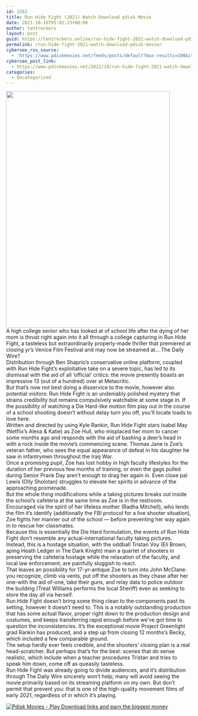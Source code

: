 ```yaml
---
id: 2262
title: Run Hide Fight (2021) Watch Download pdisk Movie
date: 2021-10-16T05:02:23+00:00
author: tentrockers
layout: post
guid: https://tentrockers.online/run-hide-fight-2021-watch-download-pdisk-movie/
permalink: /run-hide-fight-2021-watch-download-pdisk-movie/
cyberseo_rss_source:
  - 'https://www.pdiskmovies.net/feeds/posts/default?max-results=100&start-index=1'
cyberseo_post_link:
  - https://www.pdiskmovies.net/2021/10/run-hide-fight-2021-watch-download.html
categories:
  - Uncategorized
---
```

<div class="separator">
  <a href="https://blogger.googleusercontent.com/img/a/AVvXsEiye8jFJPKK8sBxlL1SojhSP61UmSbgW5iJaNloGser43He8SCzq109cMwC1_cNsBRniqpQFnV_kPTtmtojtyiwtN0CYH12W6aQogyihdQhlozTEFPbFNFoElXhZpskiojAypXPy7qfWLp399KDjr8g5g2DMXUqd7KpM3wVzr1uFji3HaGsXaY2Zesd=s2048" imageanchor="1"><img loading="lazy" border="0" data-original-height="2048" data-original-width="1419" height="640" src="https://blogger.googleusercontent.com/img/a/AVvXsEiye8jFJPKK8sBxlL1SojhSP61UmSbgW5iJaNloGser43He8SCzq109cMwC1_cNsBRniqpQFnV_kPTtmtojtyiwtN0CYH12W6aQogyihdQhlozTEFPbFNFoElXhZpskiojAypXPy7qfWLp399KDjr8g5g2DMXUqd7KpM3wVzr1uFji3HaGsXaY2Zesd=w444-h640" width="444" /></a>
</div>



<div>
  <div>
    <span>A high college senior who has looked at of school life after the dying of her mom is thrust right again into it all through a college capturing in Run Hide Fight, a tasteless but extraordinarily properly-made thriller that premiered at closing yr’s Venice Film Festival and may now be streamed at… The Daily Wire?</span>
  </div>
  
  <div>
    <span>Distribution through Ben Shaprio’s conservative online platform, coupled with Run Hide Fight’s exploitative take on a severe topic, has led to its dismissal with the aid of all ‘official’ critics: the movie presently boasts an impressive 13 (out of a hundred) over at Metacritic.&nbsp;</span>
  </div>
  
  <div>
    <span>But that’s now not best doing a disservice to the movie, however also potential visitors: Run Hide Fight is an undeniably polished mystery that strains credibility but remains compulsively watchable at some stage in. If the possibility of watching a Die Hard-like motion film play out in the course of a school shooting doesn’t without delay turn you off, you’ll locate loads to love here.</span>
  </div>
  
  <div>
    <span>Written and directed by using Kyle Rankin, Run Hide Fight stars Isabel May (Netflix’s Alexa & Katie) as Zoe Hull, who misplaced her mom to cancer some months ago and responds with the aid of bashing a deer’s head in with a rock inside the movie’s commencing scene. Thomas Jane is Zoe’s veteran father, who sees the equal appearance of defeat in his daughter he saw in infantrymen throughout the Iraq War.&nbsp;</span>
  </div>
  
  <div>
    <span>Once a promising pupil, Zoe has lost hobby in high faculty lifestyles for the duration of her previous few months of training, or even the gags pulled during Senior Prank Day aren’t enough to drag her again in. Even close pal Lewis (Olly Sholotan) struggles to elevate her spirits in advance of the approaching promenade.&nbsp;</span>
  </div>
  
  <div>
    <span>But the whole thing modifications while a taking pictures breaks out inside the school’s cafeteria at the same time as Zoe is in the restroom. Encouraged via the spirit of her lifeless mother (Radha Mitchell), who lends the film it’s identify (additionally the FBI protocol for a live shooter situation), Zoe fights her manner out of the school &#8212; before preventing her way again in to rescue her classmates.</span>
  </div>
  
  <div>
    <span>Because this is essentially the Die Hard formulation, the events of Run Hide Fight don’t resemble any actual-international faculty taking pictures. Instead, this is a hostage situation, with the oddball Tristan Voy (Eli Brown, aping Heath Ledger in The Dark Knight) main a quartet of shooters in preserving the cafeteria hostage while the relaxation of the faculty, and local law enforcement, are painfully sluggish to react.&nbsp;</span>
  </div>
  
  <div>
    <span>That leaves an possibility for 17-yr-antique Zoe to turn into John McClane: you recognize, climb via vents, put off the shooters as they chase after her one-with the aid of-one, take their guns, and relay data to police outdoor the building (Treat Williams performs the local Sheriff) even as seeking to store the day all via herself.</span>
  </div>
  
  <div>
    <span>Run Hide Fight doesn’t bring some thing clean to the components past its setting, however it doesn’t need to. This is a notably outstanding production that has some actual flavor, proper right down to the production design and costumes, and keeps transferring rapid enough before we&#8217;ve got time to question the inconsistencies. It’s the exceptional movie Project Greenlight grad Rankin has produced, and a step up from closing 12 months’s Becky, which included a few comparable ground.&nbsp;</span>
  </div>
  
  <div>
    <span>The setup hardly ever feels credible, and the shooters’ closing plan is a real head-scratcher. But perhaps that’s for the best: scenes that do sense realistic, which include when a teacher procedures Tristan and tries to speak him down, come off as queasily tasteless.</span>
  </div>
  
  <div>
    <span>Run Hide Fight was already going to divide audiences, and it’s distribution through The Daily Wire sincerely won’t help; many will avoid seeing the movie primarily based on its streaming platform on my own. But don’t permit that prevent you: that is one of the high-quality movement films of early 2021, regardless of in which it’s playing.</span>
  </div>
</div>

[![](https://1.bp.blogspot.com/-a93bp85aB6g/YUXjACCiX3I/AAAAAAAAbQE/GHmPI7h0af0tqn6tYzd0cdrDv9Hu9LUSACLcBGAsYHQ/s16000/Play_it_New-removebg-preview.png "Pdisk Movies - Play Download links and earn the biggest money")](https://www.pdislin.com/share-video?videoid=nv2n0t00023o)